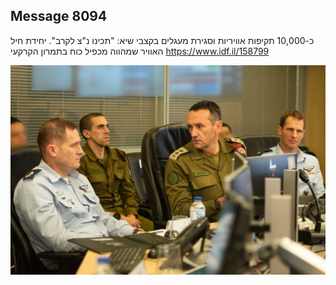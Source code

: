 ## Message 8094

כ-10,000 תקיפות אוויריות וסגירת מעגלים בקצבי שיא:
"תכינו נ"צ לקרב". יחידת חיל האוויר שמהווה מכפיל כוח בתמרון הקרקעי
https://www.idf.il/158799

![Photo](./8094/8094_photo.jpg)
